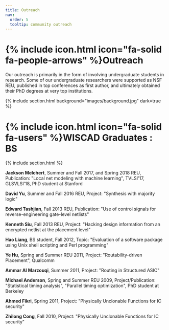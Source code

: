 ```yaml
---
title: Outreach
nav:
  order: 5
  tooltip: community outreach
---
```


# {% include icon.html icon="fa-solid fa-people-arrows" %}Outreach

Our outreach is primarily in the form of involving undergraduate students in research. Some of our undergraduate researchers were supported as NSF REU, published in top conferences as first author, and ultimately obtained their PhD degrees at very top institutions.

{% include section.html background="images/background.jpg" dark=true %}

# {% include icon.html icon="fa-solid fa-users" %}WISCAD Graduates : BS

{% include section.html %}

**Jackson Melchert**, Summer and Fall 2017, and Spring 2018 REU, Publication: "Local net modeling with machine learning", TVLSI'17, GLSVLSI'18, PhD student at Stanford

**David Yu**, Summer and Fall 2016 REU, Project: "Synthesis with majority logic"

**Edward Tashjian**, Fall 2013 REU, Publication: "Use of control signals for reverse-engineering gate-level netlists"

**Kenneth Siu**, Fall 2013 REU, Project: "Hacking design information from an encrypted netlist at the placement level"

**Hao Liang**, BS student, Fall 2012, Topic: "Evaluation of a software package using Unix shell scripting and Perl programming"

**Ye Hu**, Spring and Summer REU 2011, Project: "Routability-driven Placement", Qualcomm

**Ammar Al Marzouqi**, Summer 2011, Project: "Routing in Structured ASIC"

**Michael Anderson**, Spring and Summer REU 2009, Project/Publication: "Statistical timing analysis", "Parallel timing optimization", PhD student at Berkeley

**Ahmed Fikri**, Spring 2011, Project: "Physically Unclonable Functions for IC security"

**Zhilong Cong**, Fall 2010, Project: "Physically Unclonable Functions for IC security"


